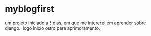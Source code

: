 # myblogfirst

um projeto iniciado a 3 dias, em que me interecei em aprender sobre django..
logo inicio outro para aprimoramento.
